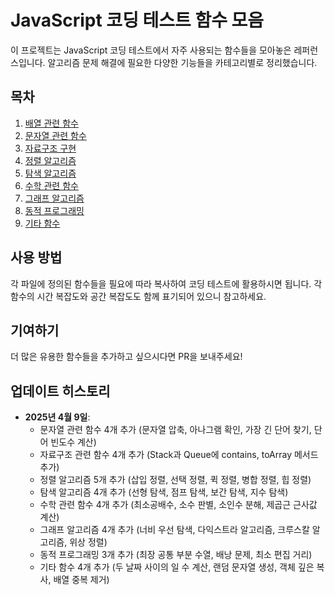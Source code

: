 # JavaScript 코딩 테스트 함수 모음

이 프로젝트는 JavaScript 코딩 테스트에서 자주 사용되는 함수들을 모아놓은 레퍼런스입니다. 알고리즘 문제 해결에 필요한 다양한 기능들을 카테고리별로 정리했습니다.

## 목차

1. [배열 관련 함수](./array-functions.js)
2. [문자열 관련 함수](./string-functions.js)
3. [자료구조 구현](./data-structures.js)
4. [정렬 알고리즘](./sorting-algorithms.js)
5. [탐색 알고리즘](./search-algorithms.js)
6. [수학 관련 함수](./math-functions.js)
7. [그래프 알고리즘](./graph-algorithms.js)
8. [동적 프로그래밍](./dynamic-programming.js)
9. [기타 함수](./other-functions.js)

## 사용 방법

각 파일에 정의된 함수들을 필요에 따라 복사하여 코딩 테스트에 활용하시면 됩니다. 각 함수의 시간 복잡도와 공간 복잡도도 함께 표기되어 있으니 참고하세요.

## 기여하기

더 많은 유용한 함수들을 추가하고 싶으시다면 PR을 보내주세요!

## 업데이트 히스토리

- **2025년 4월 9일**:
  - 문자열 관련 함수 4개 추가 (문자열 압축, 아나그램 확인, 가장 긴 단어 찾기, 단어 빈도수 계산)
  - 자료구조 관련 함수 4개 추가 (Stack과 Queue에 contains, toArray 메서드 추가)
  - 정렬 알고리즘 5개 추가 (삽입 정렬, 선택 정렬, 퀵 정렬, 병합 정렬, 힙 정렬)
  - 탐색 알고리즘 4개 추가 (선형 탐색, 점프 탐색, 보간 탐색, 지수 탐색)
  - 수학 관련 함수 4개 추가 (최소공배수, 소수 판별, 소인수 분해, 제곱근 근사값 계산)
  - 그래프 알고리즘 4개 추가 (너비 우선 탐색, 다익스트라 알고리즘, 크루스칼 알고리즘, 위상 정렬)
  - 동적 프로그래밍 3개 추가 (최장 공통 부분 수열, 배낭 문제, 최소 편집 거리)
  - 기타 함수 4개 추가 (두 날짜 사이의 일 수 계산, 랜덤 문자열 생성, 객체 깊은 복사, 배열 중복 제거)
